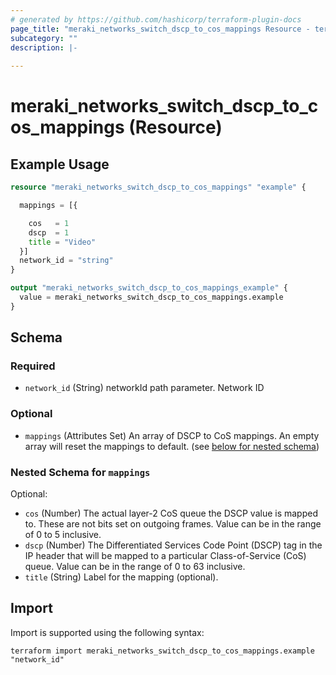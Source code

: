 ```yaml
---
# generated by https://github.com/hashicorp/terraform-plugin-docs
page_title: "meraki_networks_switch_dscp_to_cos_mappings Resource - terraform-provider-meraki"
subcategory: ""
description: |-
  
---
```


# meraki_networks_switch_dscp_to_cos_mappings (Resource)



## Example Usage

```terraform
resource "meraki_networks_switch_dscp_to_cos_mappings" "example" {

  mappings = [{

    cos   = 1
    dscp  = 1
    title = "Video"
  }]
  network_id = "string"
}

output "meraki_networks_switch_dscp_to_cos_mappings_example" {
  value = meraki_networks_switch_dscp_to_cos_mappings.example
}
```

<!-- schema generated by tfplugindocs -->
## Schema

### Required

- `network_id` (String) networkId path parameter. Network ID

### Optional

- `mappings` (Attributes Set) An array of DSCP to CoS mappings. An empty array will reset the mappings to default. (see [below for nested schema](#nestedatt--mappings))

<a id="nestedatt--mappings"></a>
### Nested Schema for `mappings`

Optional:

- `cos` (Number) The actual layer-2 CoS queue the DSCP value is mapped to. These are not bits set on outgoing frames. Value can be in the range of 0 to 5 inclusive.
- `dscp` (Number) The Differentiated Services Code Point (DSCP) tag in the IP header that will be mapped to a particular Class-of-Service (CoS) queue. Value can be in the range of 0 to 63 inclusive.
- `title` (String) Label for the mapping (optional).

## Import

Import is supported using the following syntax:

```shell
terraform import meraki_networks_switch_dscp_to_cos_mappings.example "network_id"
```
